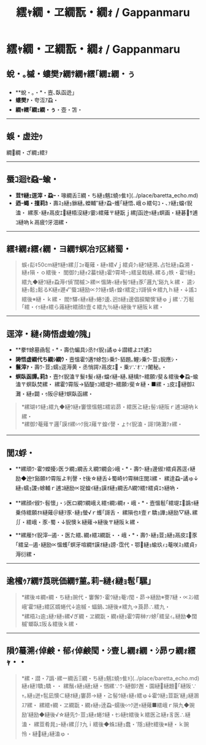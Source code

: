 ﻿---
categories:
- 繝｢繝ｳ繧ｹ繧ｿ繝ｼ
layout: monster
origin:
  class: TODO_Class
  common_en: null
  common_ja: 繝繝・ざ繝ｭ繧ｦ
  family: null
  order: null
  scientific: null
tag_slugs:
- tsuchi
- henseiju
- baretta-echo
tags:
- 蝨・
- 螟臥函迯｣
- 繝舌Ξ繝・ち縺ｮ魑ｴ蟯ｩ隹ｷ
title: 繧ｬ繝・ヱ繝翫・繝ｫ / Gappanmaru
---

# 繧ｬ繝・ヱ繝翫・繝ｫ / Gappanmaru

## 蛻・｡槭・螻樊ｧ繝ｻ繝ｬ繧｢繝ｪ繝・ぅ

* **蛻・｡・*・壼､臥函迯｣  
* **螻樊ｧ**・夸沍ｱ蝨・ 
* **繝ｬ繧｢繝ｪ繝・ぅ**・壺・笘・

---

## 蜈・虚迚ｩ
繝繝・ざ繝ｭ繧ｦ

---

## 蜃ｺ迴ｾ蝨ｰ蝓・

* **荳ｻ縺ｪ逕滓・蝨ｰ**・喙繝舌Ξ繝・ち縺ｮ魑ｴ蟯ｩ隹ｷ](../place/baretta_echo.md)  
* **迺ｰ蠅・擅莉ｶ**・壽ｽｮ縺ｮ貅縺｡蠑輔″縺ｧ蝨ｰ蠖｢縺悟､峨ｏ繧句ｺ・､ｧ縺ｪ蟷ｲ貎溘・ 
縲豕･縺ｫ鬲皮ｴ縺梧沒縺ｿ霎ｼ繧薙〒縺翫ｊ縲∫函迚ｩ縺ｮ螟画・縺碁ｻ逋ｺ縺吶ｋ鬲疲ｳ牙沺縲・

---

## 繧ｷ繝ｫ繧ｨ繝・ヨ繝ｻ螟冶ｦ区緒蜀・

> 蜈ｨ髟ｷ50cm縺ｻ縺ｩ縲∬ｺｫ菴薙・縺ｬ繧√ｊ繧貞ｸｯ縺ｳ縺溯､占牡縺ｮ蝨溯・縺ｫ隕・ｏ繧後・ 
> 閭御ｸｭ縺ｫ2蟇ｾ縺ｮ霍ｳ霄埼ｰｭ繧呈戟縺､縲る｣帙・霍ｳ縺ｭ繧九◆縺ｳ縺ｫ蝨溽ｲ偵′闊槭＞縲∝慍陦ｨ縺ｫ髻ｳ縺ｮ豕｢邏九′谿九ｋ縲・ 
> 逵ｼ縺ｯ鬆ｭ鬆るΚ縺ｫ遯√″蜃ｺ縺励∝ｸｸ縺ｫ蜻ｨ蝗ｲ繧定ｭｦ謌偵☆繧九ｈ縺・↓謠ｺ繧後※縺・ｋ縲・ 
> 閻ｹ驛ｨ縺ｫ縺ｯ蜷ｸ逶､迥ｶ縺ｮ邊倡捩閹懊′縺ゅｊ縲∵万髱｢繧・ｲｩ縺ｫ繧ら蕗縺ｾ繧顔ｶ壹￠繧九％縺ｨ縺後〒縺阪ｋ縲・

---

## 逕滓・縺ｨ陦悟虚蝗ｳ隗｣

* **豢ｻ蜍墓凾髢・*・壽仂蝙具ｼ丞ｹｲ貎ｮ譎ゅ↓譛繧よｴｻ逋ｺ  
* **陦悟虚繝代ち繝ｼ繝ｳ**・壼慍霍ｳ遘ｻ蜍包ｼ乗ｳ･貊題｡鯉ｼ乗ｳ･荳ｭ貎應ｼ・ 
* **鬟滓ｧ**・壽ｳ･荳ｭ蠕ｮ逕溽黄・丞悄諤ｧ鬲皮ｴ・乗ｿ∵ｵ∵ｧ闍秘｡・ 
* **螟臥函譚｡莉ｶ**・壼ｹｲ貎溘〒髮ｷ髮ｨ縺ｨ蟷ｲ縺ｰ縺､縺檎ｹｰ繧願ｿ斐＆繧後◆蝨ｰ蝓溘〒螟臥焚縲・ 
縲霍ｳ霄阪→貊醍ｩｺ繧堤ｹｰ繧願ｿ斐☆縺・■縲・ｭ皮ｴ縺御ｽ灘・縺ｫ闢・ｩ阪＠縺ｦ螟臥函縲・

> *縲瑚ｷｳ縺ｭ繧九◆縺ｳ縺ｫ窶懷慍魑ｴ繧岩昴・繧医≧縺ｪ髻ｿ縺阪ｒ逋ｺ縺吶ｋ縲・  
> *縲御ｸ菴薙〒邏｢謨ｵ縲∽ｸ我ｽ薙〒蝗ｲ謦・ょｹｲ貎溘・謌ｦ陦灘ｸｫ縲・

---

## 閭ｽ蜉・

* **縲頑ｳ･霍ｳ蠑擾ｼ医ラ繝ｭ繝舌え繝ｳ繝会ｼ峨・*・壽ｳ･縺ｮ邊俶ｧ繧貞茜逕ｨ縺励◆迚ｹ谿願ｷｳ霄阪よ判謦・ｾ後☆縺舌↓蜀崎ｷｳ霄榊庄閭ｽ縲・ 
縲逹蝨ｰ譎ゅ↓縺ｯ蠕ｮ謖ｯ蜍輔ｒ逋ｺ縺励∝捉蝗ｲ縺ｮ謨ｵ縺ｮ繝舌Λ繝ｳ繧ｹ繧貞ｴｩ縺吶・

* **縲顔ｲ俶ｳ･髫懷｣・ｼ医ロ繝ｳ繝峨え繧ｩ繝ｼ繝ｫ・峨・*・壼慍髱｢繧堤ｴ譌ｩ縺乗侍繧願ｵｷ縺薙＠縺ｦ豕･縺ｮ螢√ｒ蠖｢謌舌・ 
縲隕也ｷ壹ｒ驕ｮ譁ｭ縺励▽縺､縲∬・繧峨・豕･蜀・↓貎懊ｋ縺薙→縺後〒縺阪ｋ縲・

* **縲雁ｹｲ貎滓─遏･・医た繧､繝ｫ繧ｽ繝翫・・峨・*・壽ｳ･縺ｮ荳ｭ縺ｮ鬲皮ｴ豕｢繧呈─遏･縺励∝慍蠖｢螟牙喧繝ｻ謨ｵ縺ｮ謗･霑代・鄂縺ｮ蝓玖ｨｭ菴咲ｽｮ繧貞ｯ溽衍縲・

---

## 逾櫁ｩｱ繝ｻ莨晄価繝ｻ菫｡莉ｰ縺ｨ縺ｮ髢｢騾｣

> *縲後ヰ繝ｬ繝・ち縺ｮ豌代・窶懈ｳ･霍ｳ縺ｮ菴ｿ閠・昴→縺励※謇ｱ縺・∝ｽｼ繧峨′霍ｳ縺ｭ繧区婿蜷代↓逾槭・蝠鍋､ｺ縺後≠繧九→莨昴∴繧九・  
> *縲梧ｽｮ逾ｭ縺ｧ縺ｯ縲√ぎ繝・ヱ繝翫・繝ｫ縺ｮ霍ｳ霄榊ｧｿ蜍｢繧呈ｨ｡縺励◆闊槭′螂臥ｴ阪＆繧後ｋ縲・

---

## 隕ｳ蟇溯ｨ倬鹸・郁ｨ倬鹸閠・ｼ壹し繝ｫ繝・ｼ昴ヮ繝ｫ繧ｬ・・

> *縲・譛・7譌･縲ー繝舌Ξ繝・ち縺ｮ魑ｴ蟯ｩ隹ｷ](../place/baretta_echo.md)縺ｫ縺ｦ驕ｭ驕・・ 
縲鬚ｨ縺ｮ縺ｪ縺・悃縲∵ｳ･縺御ｸ邂・園縺縺題｢縺阪∵ｬ｡縺ｮ迸ｬ髢凪懊⊂縺ｵ縺｣窶昴→縺・≧髻ｳ縺ｨ縺ｨ繧ゅ↓霍ｳ縺ｭ荳翫′縺｣縺溷ｽｱ縲・ 
縲繧ｬ繝・ヱ繝翫・繝ｫ縺ｯ逹蝨ｰ蠕後∽ｸ迸ｬ縺薙■繧峨ｒ隕九◆豌励′縺励◆縺後√☆縺先ｳ･荳ｭ縺ｫ蜷ｸ縺・ｾｼ縺ｾ繧後ｋ繧医≧縺ｫ豸医∴縺溘・ 
縲荳肴晁ｭｰ縺ｨ縲∬ｦ九ｉ繧後◆蛛ｴ縺ｮ蠢・′隱ｭ縺ｾ繧後※縺・ｋ豌怜・縺縺｣縺溘ゅ・